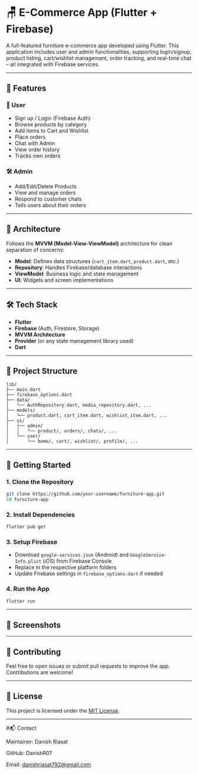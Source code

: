 
# 🪑 E-Commerce App (Flutter + Firebase)

A full-featured furniture e-commerce app developed using Flutter. This application includes user and admin functionalities, supporting login/signup, product listing, cart/wishlist management, order tracking, and real-time chat – all integrated with Firebase services.

---

## 📱 Features

### 👥 User
- Sign up / Login (Firebase Auth)
- Browse products by category
- Add items to Cart and Wishlist
- Place orders
- Chat with Admin
- View order history
- Tracks own orders

### 🛠️ Admin
- Add/Edit/Delete Products
- View and manage orders
- Respond to customer chats
- Tells users about their orders

---

## 🧱 Architecture

Follows the **MVVM (Model-View-ViewModel)** architecture for clean separation of concerns:

- **Model**: Defines data structures (`cart_item.dart`, `product.dart`, etc.)
- **Repository**: Handles Firebase/database interactions
- **ViewModel**: Business logic and state management
- **UI**: Widgets and screen implementations

---

## 🛠️ Tech Stack

- **Flutter**
- **Firebase** (Auth, Firestore, Storage)
- **MVVM Architecture**
- **Provider** (or any state management library used)
- **Dart**

---

## 📂 Project Structure

```
lib/
├── main.dart
├── firebase_options.dart
├── data/
│   └── AuthRepository.dart, media_repository.dart, ...
├── models/
│   └── product.dart, cart_item.dart, wishlist_item.dart, ...
├── ui/
│   ├── admin/
│   │   └── product/, orders/, chats/, ...
│   └── user/
│       └── home/, cart/, wishlist/, profile/, ...
```

---

## 🚀 Getting Started

### 1. Clone the Repository
```bash
git clone https://github.com/your-username/furniture-app.git
cd furniture-app
```

### 2. Install Dependencies
```bash
flutter pub get
```

### 3. Setup Firebase
- Download `google-services.json` (Android) and `GoogleService-Info.plist` (iOS) from Firebase Console
- Replace in the respective platform folders
- Update Firebase settings in `firebase_options.dart` if needed

### 4. Run the App
```bash
flutter run
```

---

## 📸 Screenshots


---

## 🤝 Contributing

Feel free to open issues or submit pull requests to improve the app. Contributions are welcome!

---

## 📃 License

This project is licensed under the [MIT License](LICENSE).

---

#📬 Contact

Maintainer: Danish Riasat

GitHub: DanishR07

Email: danishriasat792@gmail.com
